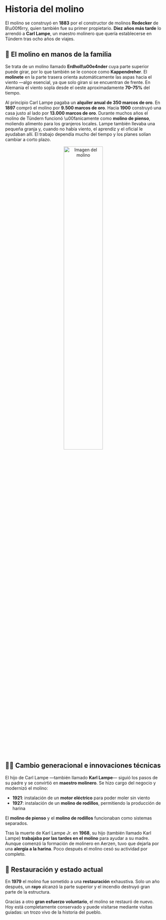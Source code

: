 # Historia del molino

El molino se construyó en **1883** por el constructor de molinos **Redecker** de B\u00f6rry, quien también fue su primer propietario. **Diez años más tarde** lo arrendó a **Carl Lampe**, un maestro molinero que quería establecerse en Tündern tras ocho años de viajes.

## 🏡 El molino en manos de la familia

Se trata de un molino llamado **Erdholl\u00e4nder** cuya parte superior puede girar, por lo que también se le conoce como **Kappendreher**. El **molinete** en la parte trasera orienta automáticamente las aspas hacia el viento —algo esencial, ya que solo giran si se encuentran de frente. En Alemania el viento sopla desde el oeste aproximadamente **70–75%** del tiempo.

Al principio Carl Lampe pagaba un **alquiler anual de 350 marcos de oro**. En **1897** compró el molino por **9.500 marcos de oro**. Hacia **1900** construyó una casa justo al lado por **13.000 marcos de oro**. Durante muchos años el molino de Tündern funcionó \u00fanicamente como **molino de pienso**, moliendo alimento para los granjeros locales. Lampe también llevaba una pequeña granja y, cuando no había viento, el aprendiz y el oficial le ayudaban allí. El trabajo dependía mucho del tiempo y los planes solían cambiar a corto plazo.

<p align="center">
  <img src="/imgs/from-wikipedia.png" alt="Imagen del molino" style="width: 50%;" />
</p>

## 👨‍👦 Cambio generacional e innovaciones técnicas

El hijo de Carl Lampe —también llamado **Karl Lampe**— siguió los pasos de su padre y se convirtió en **maestro molinero**. Se hizo cargo del negocio y modernizó el molino:

- **1921**: instalación de un **motor eléctrico** para poder moler sin viento
- **1927**: instalación de un **molino de rodillos**, permitiendo la producción de harina

El **molino de pienso** y el **molino de rodillos** funcionaban como sistemas separados.

Tras la muerte de Karl Lampe Jr. en **1968**, su hijo (también llamado Karl Lampe) **trabajaba por las tardes en el molino** para ayudar a su madre. Aunque comenzó la formación de molinero en Aerzen, tuvo que dejarla por una **alergia a la harina**. Poco después el molino cesó su actividad por completo.

## 🔨 Restauración y estado actual

En **1979** el molino fue sometido a una **restauración** exhaustiva. Solo un año después, un **rayo** alcanzó la parte superior y el incendio destruyó gran parte de la estructura.

Gracias a otro **gran esfuerzo voluntario**, el molino se restauró de nuevo. Hoy está completamente conservado y puede visitarse mediante visitas guiadas: un trozo vivo de la historia del pueblo.
